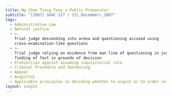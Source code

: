 ```yaml
---
title: Ng Chee Tiong Tony v Public Prosecutor
subtitle: "[2007] SGHC 217 / 12\_December\_2007"
tags:
  - Administrative Law
  - Natural justice
  - >-
    Trial judge descending into arena and questioning accused using
    cross-examination-like questions
  - >-
    Trial judge relying on evidence from own line of questioning in justifying
    finding of fact in grounds of decision
  - Prohibition against assuming inquisitorial role
  - Criminal Procedure and Sentencing
  - Appeal
  - Acquittal
  - Applicable principles in deciding whether to acquit or to order retrial
layout: single
---
```


